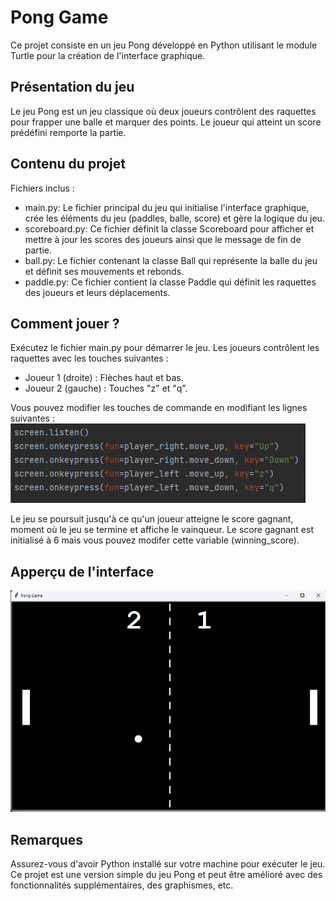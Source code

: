 <h1>Pong Game</h1>
Ce projet consiste en un jeu Pong développé en Python utilisant le module Turtle pour la création de l'interface graphique.

<h2>Présentation du jeu</h2>
Le jeu Pong est un jeu classique où deux joueurs contrôlent des raquettes pour frapper une balle et marquer des points. Le joueur qui atteint un score prédéfini remporte la partie.

<h2>Contenu du projet</h2>
Fichiers inclus :
<ul>
  <li>main.py: Le fichier principal du jeu qui initialise l'interface graphique, crée les éléments du jeu (paddles, balle, score) et gère la logique du jeu.</li>
  <li>scoreboard.py: Ce fichier définit la classe Scoreboard pour afficher et mettre à jour les scores des joueurs ainsi que le message de fin de partie.</li>
  <li>ball.py: Le fichier contenant la classe Ball qui représente la balle du jeu et définit ses mouvements et rebonds.</li>
  <li>paddle.py: Ce fichier contient la classe Paddle qui définit les raquettes des joueurs et leurs déplacements.</li>
</ul>

<h2>Comment jouer ?</h2>
Exécutez le fichier main.py pour démarrer le jeu.
Les joueurs contrôlent les raquettes avec les touches suivantes :
<ul>
  <li>Joueur 1 (droite) : Flèches haut et bas.</li>
  <li>Joueur 2 (gauche) : Touches "z" et "q".</li>
</ul>

Vous pouvez modifier les touches de commande en modifiant les lignes suivantes : 
<img src="/assets/screenshot_code.png" />

Le jeu se poursuit jusqu'à ce qu'un joueur atteigne le score gagnant, moment où le jeu se termine et affiche le vainqueur.
Le score gagnant est initialisé à 6 mais vous pouvez modifer cette variable (winning_score).

<h2>Apperçu de l'interface</h2>
<img src="/assets/screenshot_ponggame.png" />

<h2>Remarques</h2>
Assurez-vous d'avoir Python installé sur votre machine pour exécuter le jeu.
Ce projet est une version simple du jeu Pong et peut être amélioré avec des fonctionnalités supplémentaires, des graphismes, etc.
